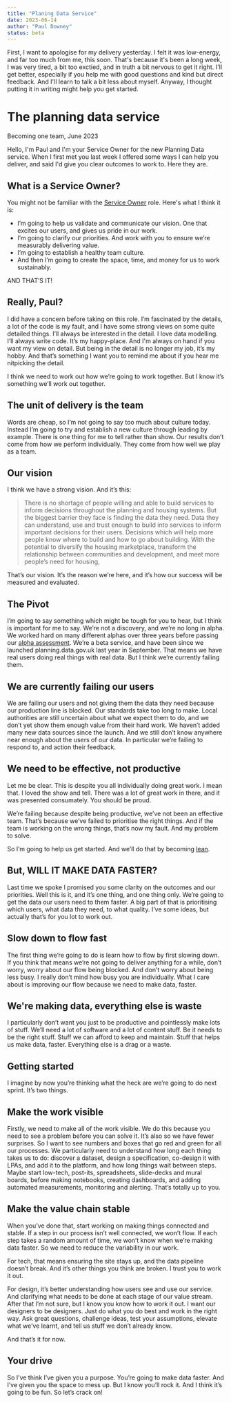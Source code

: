 ```yaml
---
title: "Planing Data Service"
date: 2023-06-14
author: "Paul Downey"
status: beta
---
```


First, I want to apologise for my delivery yesterday.
I felt it was low-energy, and far too much from me, this soon.
That's because it's been a long week, I was very tired, a bit too exctied, and in truth a bit nervous to get it right.
I'll get better, especially if you help me with good questions and kind but direct feedback.
And I'll learn to talk a bit less about myself.
Anyway, I thought putting it in writing might help you get started.

# The planning data service
Becoming one team, June 2023

Hello, I'm Paul and I'm your Service Owner for the new Planning Data service.
When I first met you last week I offered some ways I can help you deliver, and said I'd give you clear outcomes to work to.
Here they are.

## What is a Service Owner?
You might not be familiar with the [Service Owner](https://www.gov.uk/guidance/service-owner) role.
Here's what I think it is:

* I’m going to help us validate and communicate our vision.
One that excites our users, and gives us pride in our work.
* I’m going to clarify our priorities.
And work with you to ensure we’re measurably delivering value.
* I’m going to establish a healthy team culture.
* And then I’m going to create the space, time, and money for us to work sustainably.

AND THAT’S IT!

## Really, Paul?
I did have a concern before taking on this role. 
I’m fascinated by the details, a lot of the code is my fault, and I have some strong views on some quite detailed things.
I’ll always be interested in the detail. I love data modelling. I’ll always write code. It’s my happy-place.
And I'm always on hand if you want my view on detail.
But being in the detail is no longer my job, it’s my hobby.
And that’s something I want you to remind me about if you hear me nitpicking the detail.

I think we need to work out how we’re going to work together.
But I know it’s something we’ll work out together.

## The unit of delivery is the team
Words are cheap, so I’m not going to say too much about culture today. 
Instead I’m going to try and establish a new culture through leading by example.
There is one thing for me to tell rather than show. 
Our results don’t come from how we perform individually. 
They come from how well we play as a team.

## Our vision
I think we have a strong vision. And it’s this:

> There is no shortage of people willing and able to build services to inform decisions throughout the planning and housing systems.
> But the biggest barrier they face is finding the data they need.
> Data they can understand, use and trust enough to build into services to inform important decisions for their users.
> Decisions which will help more people know where to build and how to go about building.
> With the potential to diversify the housing marketplace, transform the relationship between communities and development,
> and meet more people’s need for housing,

That’s our vision. It’s the reason we’re here, and it’s how our success will be measured and evaluated. 

## The Pivot
I’m going to say something which might be tough for you to hear, but I think is important for me to say.
We’re not a discovery, and we’re no long in alpha. We worked hard on many different alphas over three years before passing our [alpha assessment](https://www.gov.uk/service-standard-reports/digital-land-alpha-assessment-report).
We’re a beta service, and have been since we launched planning.data.gov.uk last year in September. 
That means we have real users doing real things with real data.
But I think we’re currently failing them.

## We are currently failing our users
We are failing our users and not giving them the data they need because our production line is blocked.
Our standards take too long to make.
Local authorities are still uncertain about what we expect them to do, and we don’t yet show them enough value from their hard work.
We haven’t added many new data sources since the launch.
And we still don’t know anywhere near enough about the users of our data.
In particular we’re failing to respond to, and action their feedback.

## We need to be effective, not productive
Let me be clear.
This is despite you all individually doing great work. I mean that.
I loved the show and tell. There was a lot of great work in there, and it was presented consumately.
You should be proud.

We’re failing because despite being productive, we’ve not been an effective team. 
That’s because we’ve failed to prioritise the right things.
And if the team is working on the wrong things, that’s now my fault. And my problem to solve.

So I’m going to help us get started.
And we’ll do that by becoming [lean](https://en.wikipedia.org/wiki/Lean_software_development).

## But, WILL IT MAKE DATA FASTER?
Last time we spoke I promised you some clarity on the outcomes and our priorities.
Well this is it, and it’s one thing, and one thing only.
We’re going to get the data our users need to them faster.
A big part of that is prioritising which users, what data they need, to what quality.
I’ve some ideas, but actually that’s for you lot to work out.

## Slow down to flow fast 
The first thing we’re going to do is learn how to flow by first slowing down.
If you think that means we’re not going to deliver anything for a while, don’t worry, worry about our flow being blocked.
And don’t worry about being less busy.
I really don’t mind how busy you are individually.
What I care about is improving our flow because we need to make data, faster.

## We're making data, everything else is waste
I particularly don’t want you just to be productive and pointlessly make lots of stuff.
We’ll need a lot of software and a lot of content stuff.
Be it needs to be the right stuff.
Stuff we can afford to keep and maintain.
Stuff that helps us make data, faster.
Everything else is a drag or a waste.

## Getting started
I imagine by now you’re thinking what the heck are we’re going to do next sprint. 
It’s two things. 

## Make the work visible
Firstly, we need to make all of the work visible.
We do this because you need to see a problem before you can solve it.
It’s also so we have fewer surprises.
So I want to see numbers and boxes that go red and green for all our processes.
We particularly  need to understand how long each thing takes us to do: discover a dataset, design a specification, co-design it with LPAs, and add it to the platform, and how long things wait between steps.
Maybe start low-tech, post-its, spreadsheets, slide-decks and mural boards, 
before making notebooks, creating dashboards, and adding automated measurements, monitoring and alerting. 
That’s totally up to you.

## Make the value chain stable
When you’ve done that, start working on making things connected and stable.
If a step in our process isn’t well connected, we won’t flow.
If each step takes a random amount of time, we won’t know when we’re making data faster.
So we need to reduce the variability in our work.
 
For tech, that means ensuring the site stays up, and the data pipeline doesn’t break.
And it’s other things you think are broken.
I trust you to work it out.

For design, it’s better understanding how users see and use our service.
And clarifying what needs to be done at each stage of our value stream.
After that I’m not sure, but I know you know how to work it out. 
I want our designers to be designers.
Just do what you do best and work in the right way.
Ask great questions, challenge ideas, test your assumptions, elevate what we’ve learnt, and tell us stuff we don’t already know.

And that’s it for now.

## Your drive
So I’ve think I’ve given you a purpose. 
You’re going to make data faster.
And I’ve given you the space to mess up.
But I know you’ll rock it.
And I think it’s going to be fun.
So let’s crack on!
